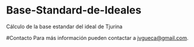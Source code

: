 # Base-Standard-de-Ideales
Cálculo de la base estandar del ideal de Tjurina

#Contacto
Para más información pueden contactar a [jvgueca@gmail.com](mailto:jvgueca@gmail.com).
